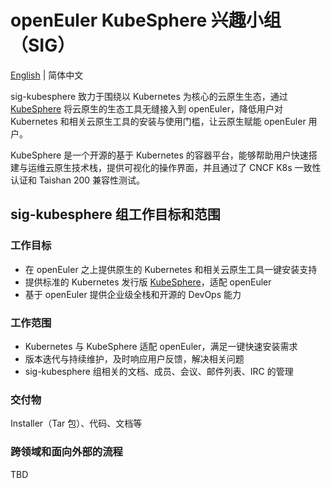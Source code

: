 
# openEuler KubeSphere 兴趣小组（SIG）
[English](./sig-template.md) | 简体中文

sig-kubesphere 致力于围绕以 Kubernetes 为核心的云原生生态，通过 [KubeSphere](https://github.com/kubesphere/kubesphere) 将云原生的生态工具无缝接入到 openEuler，降低用户对 Kubernetes 和相关云原生工具的安装与使用门槛，让云原生赋能 openEuler 用户。

KubeSphere 是一个开源的基于 Kubernetes 的容器平台，能够帮助用户快速搭建与运维云原生技术栈，提供可视化的操作界面，并且通过了 CNCF K8s 一致性认证和 Taishan 200 兼容性测试。

## sig-kubesphere 组工作目标和范围

### 工作目标

 - 在 openEuler 之上提供原生的 Kubernetes 和相关云原生工具一键安装支持
 - 提供标准的 Kubernetes 发行版 [KubeSphere](https://github.com/kubesphere/kubesphere)，适配 openEuler
 - 基于 openEuler 提供企业级全栈和开源的 DevOps 能力


### 工作范围

 - Kubernetes 与 KubeSphere 适配 openEuler，满足一键快速安装需求
 - 版本迭代与持续维护，及时响应用户反馈，解决相关问题
 - sig-kubesphere 组相关的文档、成员、会议、邮件列表、IRC 的管理

### 交付物

Installer（Tar 包）、代码、文档等

### 跨领域和面向外部的流程

TBD
